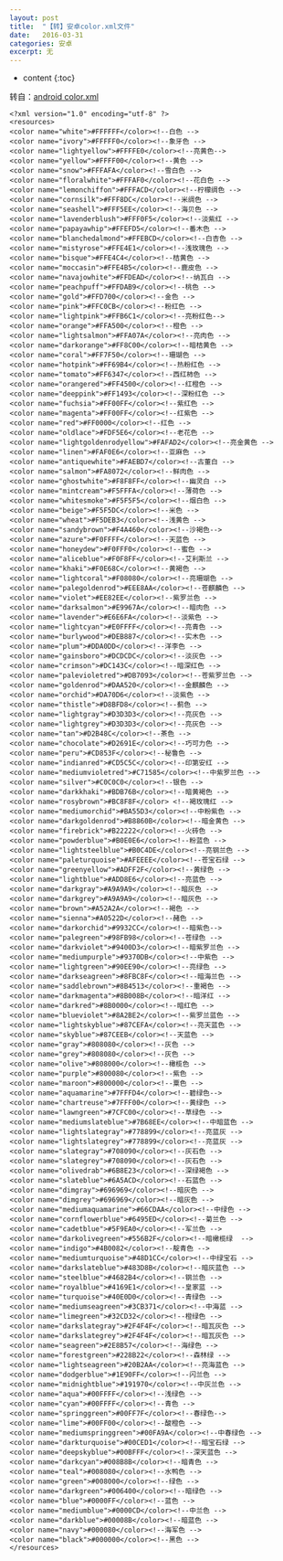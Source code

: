 ```yaml
---
layout: post
title:  "【转】安卓color.xml文件"
date:   2016-03-31
categories: 安卓
excerpt: 无
---
```

* content
{:toc}

转自：[android color.xml](http://blog.sina.com.cn/s/blog_4e60b09d01015jcp.html)

	<?xml version="1.0" encoding="utf-8" ?>
	<resources>
	<color name="white">#FFFFFF</color><!--白色 -->
	<color name="ivory">#FFFFF0</color><!--象牙色 -->
	<color name="lightyellow">#FFFFE0</color><!--亮黄色-->
	<color name="yellow">#FFFF00</color><!--黄色 -->
	<color name="snow">#FFFAFA</color><!--雪白色 -->
	<color name="floralwhite">#FFFAF0</color><!--花白色 -->
	<color name="lemonchiffon">#FFFACD</color><!--柠檬绸色 -->
	<color name="cornsilk">#FFF8DC</color><!--米绸色 -->
	<color name="seashell">#FFF5EE</color><!--海贝色 -->
	<color name="lavenderblush">#FFF0F5</color><!--淡紫红 -->
	<color name="papayawhip">#FFEFD5</color><!--番木色 -->
	<color name="blanchedalmond">#FFEBCD</color><!--白杏色 -->
	<color name="mistyrose">#FFE4E1</color><!--浅玫瑰色 -->
	<color name="bisque">#FFE4C4</color><!--桔黄色 -->
	<color name="moccasin">#FFE4B5</color><!--鹿皮色 -->
	<color name="navajowhite">#FFDEAD</color><!--纳瓦白 -->
	<color name="peachpuff">#FFDAB9</color><!--桃色 -->
	<color name="gold">#FFD700</color><!--金色 -->
	<color name="pink">#FFC0CB</color><!--粉红色 -->
	<color name="lightpink">#FFB6C1</color><!--亮粉红色-->
	<color name="orange">#FFA500</color><!--橙色 -->
	<color name="lightsalmon">#FFA07A</color><!--亮肉色 -->
	<color name="darkorange">#FF8C00</color><!--暗桔黄色 -->
	<color name="coral">#FF7F50</color><!--珊瑚色 -->
	<color name="hotpink">#FF69B4</color><!--热粉红色 -->
	<color name="tomato">#FF6347</color><!--西红柿色 -->
	<color name="orangered">#FF4500</color><!--红橙色 -->
	<color name="deeppink">#FF1493</color><!--深粉红色 -->
	<color name="fuchsia">#FF00FF</color><!--紫红色 -->
	<color name="magenta">#FF00FF</color><!--红紫色 -->
	<color name="red">#FF0000</color><!--红色 -->
	<color name="oldlace">#FDF5E6</color><!--老花色 -->
	<color name="lightgoldenrodyellow">#FAFAD2</color><!--亮金黄色 -->
	<color name="linen">#FAF0E6</color><!--亚麻色 -->
	<color name="antiquewhite">#FAEBD7</color><!--古董白 -->
	<color name="salmon">#FA8072</color><!--鲜肉色 -->
	<color name="ghostwhite">#F8F8FF</color><!--幽灵白 -->
	<color name="mintcream">#F5FFFA</color><!--薄荷色 -->
	<color name="whitesmoke">#F5F5F5</color><!--烟白色 -->
	<color name="beige">#F5F5DC</color><!--米色 -->
	<color name="wheat">#F5DEB3</color><!--浅黄色 -->
	<color name="sandybrown">#F4A460</color><!--沙褐色-->
	<color name="azure">#F0FFFF</color><!--天蓝色 -->
	<color name="honeydew">#F0FFF0</color><!--蜜色 -->
	<color name="aliceblue">#F0F8FF</color><!--艾利斯兰 -->
	<color name="khaki">#F0E68C</color><!--黄褐色 -->
	<color name="lightcoral">#F08080</color><!--亮珊瑚色 -->
	<color name="palegoldenrod">#EEE8AA</color><!--苍麒麟色 -->
	<color name="violet">#EE82EE</color><!--紫罗兰色 -->
	<color name="darksalmon">#E9967A</color><!--暗肉色 -->
	<color name="lavender">#E6E6FA</color><!--淡紫色 -->
	<color name="lightcyan">#E0FFFF</color><!--亮青色 -->
	<color name="burlywood">#DEB887</color><!--实木色 -->
	<color name="plum">#DDA0DD</color><!--洋李色 -->
	<color name="gainsboro">#DCDCDC</color><!--淡灰色 -->
	<color name="crimson">#DC143C</color><!--暗深红色 -->
	<color name="palevioletred">#DB7093</color><!--苍紫罗兰色 -->
	<color name="goldenrod">#DAA520</color><!--金麒麟色 -->
	<color name="orchid">#DA70D6</color><!--淡紫色 -->
	<color name="thistle">#D8BFD8</color><!--蓟色 -->
	<color name="lightgray">#D3D3D3</color><!--亮灰色 -->
	<color name="lightgrey">#D3D3D3</color><!--亮灰色 -->
	<color name="tan">#D2B48C</color><!--茶色 -->
	<color name="chocolate">#D2691E</color><!--巧可力色 -->
	<color name="peru">#CD853F</color><!--秘鲁色 -->
	<color name="indianred">#CD5C5C</color><!--印第安红 -->
	<color name="mediumvioletred">#C71585</color><!--中紫罗兰色 -->
	<color name="silver">#C0C0C0</color><!--银色 -->
	<color name="darkkhaki">#BDB76B</color><!--暗黄褐色 -->
	<color name="rosybrown">#BC8F8F</color> <!--褐玫瑰红 -->
	<color name="mediumorchid">#BA55D3</color><!--中粉紫色 -->
	<color name="darkgoldenrod">#B8860B</color><!--暗金黄色 -->
	<color name="firebrick">#B22222</color><!--火砖色 -->
	<color name="powderblue">#B0E0E6</color><!--粉蓝色 -->
	<color name="lightsteelblue">#B0C4DE</color><!--亮钢兰色 -->
	<color name="paleturquoise">#AFEEEE</color><!--苍宝石绿 -->
	<color name="greenyellow">#ADFF2F</color><!--黄绿色 -->
	<color name="lightblue">#ADD8E6</color><!--亮蓝色 -->
	<color name="darkgray">#A9A9A9</color><!--暗灰色 -->
	<color name="darkgrey">#A9A9A9</color><!--暗灰色 -->
	<color name="brown">#A52A2A</color><!--褐色 -->
	<color name="sienna">#A0522D</color><!--赭色 -->
	<color name="darkorchid">#9932CC</color><!--暗紫色-->
	<color name="palegreen">#98FB98</color><!--苍绿色 -->
	<color name="darkviolet">#9400D3</color><!--暗紫罗兰色 -->
	<color name="mediumpurple">#9370DB</color><!--中紫色 -->
	<color name="lightgreen">#90EE90</color><!--亮绿色 -->
	<color name="darkseagreen">#8FBC8F</color><!--暗海兰色 -->
	<color name="saddlebrown">#8B4513</color><!--重褐色 -->
	<color name="darkmagenta">#8B008B</color><!--暗洋红 -->
	<color name="darkred">#8B0000</color><!--暗红色 -->
	<color name="blueviolet">#8A2BE2</color><!--紫罗兰蓝色 -->
	<color name="lightskyblue">#87CEFA</color><!--亮天蓝色 -->
	<color name="skyblue">#87CEEB</color><!--天蓝色 -->
	<color name="gray">#808080</color><!--灰色 -->
	<color name="grey">#808080</color><!--灰色 -->
	<color name="olive">#808000</color><!--橄榄色 -->
	<color name="purple">#800080</color><!--紫色 -->
	<color name="maroon">#800000</color><!--粟色 -->
	<color name="aquamarine">#7FFFD4</color><!--碧绿色-->
	<color name="chartreuse">#7FFF00</color><!--黄绿色 -->
	<color name="lawngreen">#7CFC00</color><!--草绿色 -->
	<color name="mediumslateblue">#7B68EE</color><!--中暗蓝色 -->
	<color name="lightslategray">#778899</color><!--亮蓝灰 -->
	<color name="lightslategrey">#778899</color><!--亮蓝灰 -->
	<color name="slategray">#708090</color><!--灰石色 -->
	<color name="slategrey">#708090</color><!--灰石色 -->
	<color name="olivedrab">#6B8E23</color><!--深绿褐色 -->
	<color name="slateblue">#6A5ACD</color><!--石蓝色 -->
	<color name="dimgray">#696969</color><!--暗灰色 -->
	<color name="dimgrey">#696969</color><!--暗灰色 -->
	<color name="mediumaquamarine">#66CDAA</color><!--中绿色 -->
	<color name="cornflowerblue">#6495ED</color><!--菊兰色 -->
	<color name="cadetblue">#5F9EA0</color><!--军兰色 -->
	<color name="darkolivegreen">#556B2F</color><!--暗橄榄绿  -->
	<color name="indigo">#4B0082</color><!--靛青色 -->
	<color name="mediumturquoise">#48D1CC</color><!--中绿宝石 -->
	<color name="darkslateblue">#483D8B</color><!--暗灰蓝色 -->
	<color name="steelblue">#4682B4</color><!--钢兰色 -->
	<color name="royalblue">#4169E1</color><!--皇家蓝 -->
	<color name="turquoise">#40E0D0</color><!--青绿色 -->
	<color name="mediumseagreen">#3CB371</color><!--中海蓝 -->
	<color name="limegreen">#32CD32</color><!--橙绿色 -->
	<color name="darkslategray">#2F4F4F</color><!--暗瓦灰色 -->
	<color name="darkslategrey">#2F4F4F</color><!--暗瓦灰色 -->
	<color name="seagreen">#2E8B57</color><!--海绿色 -->
	<color name="forestgreen">#228B22</color><!--森林绿 -->
	<color name="lightseagreen">#20B2AA</color><!--亮海蓝色 -->
	<color name="dodgerblue">#1E90FF</color><!--闪兰色 -->
	<color name="midnightblue">#191970</color><!--中灰兰色 -->
	<color name="aqua">#00FFFF</color><!--浅绿色 -->
	<color name="cyan">#00FFFF</color><!--青色 -->
	<color name="springgreen">#00FF7F</color><!--春绿色-->
	<color name="lime">#00FF00</color><!--酸橙色 -->
	<color name="mediumspringgreen">#00FA9A</color><!--中春绿色 -->
	<color name="darkturquoise">#00CED1</color><!--暗宝石绿 -->
	<color name="deepskyblue">#00BFFF</color><!--深天蓝色 -->
	<color name="darkcyan">#008B8B</color><!--暗青色 -->
	<color name="teal">#008080</color><!--水鸭色 -->
	<color name="green">#008000</color><!--绿色 -->
	<color name="darkgreen">#006400</color><!--暗绿色 -->
	<color name="blue">#0000FF</color><!--蓝色 -->
	<color name="mediumblue">#0000CD</color><!--中兰色 -->
	<color name="darkblue">#00008B</color><!--暗蓝色 -->
	<color name="navy">#000080</color><!--海军色 -->
	<color name="black">#000000</color><!--黑色 -->
	</resources>